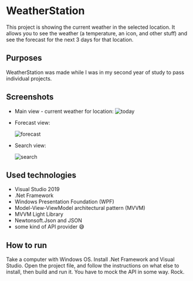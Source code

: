 # WeatherStation

This project is showing the current weather in the selected location. It allows you to see the weather (a temperature, an icon, and other stuff) and see the forecast for the next 3 days for that location.

## Purposes

WeatherStation was made while I was in my second year of study to pass individual projects.

## Screenshots

- Main view - current weather for location:
  ![today](https://user-images.githubusercontent.com/27026036/51310860-e0eadf80-1a47-11e9-8136-542681380259.PNG)

- Forecast view:

  ![forecast](https://user-images.githubusercontent.com/27026036/51310871-e47e6680-1a47-11e9-871e-226eeda53b13.PNG)

- Search view:

  ![search](https://user-images.githubusercontent.com/27026036/51310877-e5af9380-1a47-11e9-811c-da0575e6ada4.PNG)

## Used technologies

- Visual Studio 2019
- .Net Framework
- Windows Presentation Foundation (WPF)
- Model-View-ViewModel architectural pattern (MVVM)
- MVVM Light Library
- Newtonsoft.Json and JSON
- some kind of API provider 😅

## How to run

Take a computer with Windows OS. Install .Net Framework and Visual Studio. Open the project file, and follow the instructions on what else to install, then build and run it. You have to mock the API in some way. Rock.
